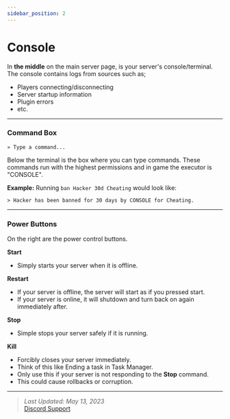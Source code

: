 ```yaml
---
sidebar_position: 2
---
```


# Console

In **the middle** on the main server page, is your server's console/terminal. The console contains logs from sources such as;
- Players connecting/disconnecting
- Server startup information
- Plugin errors
- etc.

---

### Command Box
```
» Type a command...
```

Below the terminal is the box where you can type commands. These commands run with the highest permissions and in game the executor is "CONSOLE".

**Example:** Running `ban Hacker 30d Cheating` would look like:
```
> Hacker has been banned for 30 days by CONSOLE for Cheating.
```

---

### Power Buttons

On the right are the power control buttons.

**Start**
- Simply starts your server when it is offline.

**Restart**
- If your server is offline, the server will start as if you pressed start.
- If your server is online, it will shutdown and turn back on again immediately after.

**Stop**
- Simple stops your server safely if it is running.

**Kill**
- Forcibly closes your server immediately.
- Think of this like Ending a task in Task Manager.
- Only use this if your server is not responding to the **Stop** command.
- This could cause rollbacks or corruption.

---

> *Last Updated: May 13, 2023*   
[<icon icon="fa-brands fa-discord" size="lg" /> Discord Support](https://discord.gg/ZTGMcfsskN)